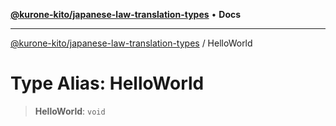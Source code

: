 [**@kurone-kito/japanese-law-translation-types**](../README.md) • **Docs**

***

[@kurone-kito/japanese-law-translation-types](../globals.md) / HelloWorld

# Type Alias: HelloWorld

> **HelloWorld**: `void`
